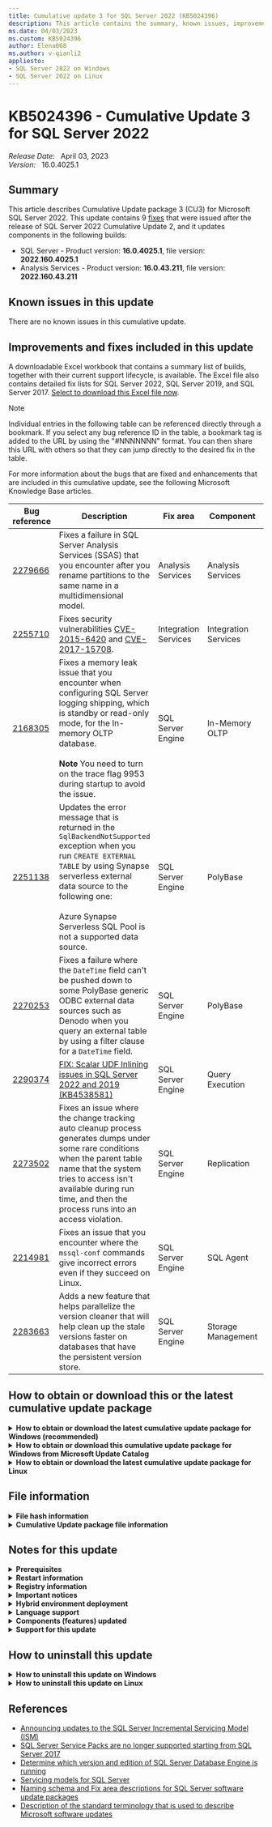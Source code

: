 ```yaml
---
title: Cumulative update 3 for SQL Server 2022 (KB5024396)
description: This article contains the summary, known issues, improvements, fixes and other information for SQL Server 2022 cumulative update 3 (KB5024396).
ms.date: 04/03/2023
ms.custom: KB5024396
author: Elena068
ms.author: v-qianli2
appliesto:
- SQL Server 2022 on Windows
- SQL Server 2022 on Linux
---
```


# KB5024396 - Cumulative Update 3 for SQL Server 2022

_Release Date:_ &nbsp; April 03, 2023  
_Version:_ &nbsp; 16.0.4025.1

## Summary

This article describes Cumulative Update package 3 (CU3) for Microsoft SQL Server 2022. This update contains 9 [fixes](#improvements-and-fixes-included-in-this-update) that were issued after the release of SQL Server 2022 Cumulative Update 2, and it updates components in the following builds:

- SQL Server - Product version: **16.0.4025.1**, file version: **2022.160.4025.1**
- Analysis Services - Product version: **16.0.43.211**, file version: **2022.160.43.211**

## Known issues in this update

There are no known issues in this cumulative update.

## Improvements and fixes included in this update

A downloadable Excel workbook that contains a summary list of builds, together with their current support lifecycle, is available. The Excel file also contains detailed fix lists for SQL Server 2022, SQL Server 2019, and SQL Server 2017. [Select to download this Excel file now](https://aka.ms/sqlserverbuilds).

> [!NOTE]
> Individual entries in the following table can be referenced directly through a bookmark. If you select any bug reference ID in the table, a bookmark tag is added to the URL by using the "#NNNNNNN" format. You can then share this URL with others so that they can jump directly to the desired fix in the table.

For more information about the bugs that are fixed and enhancements that are included in this cumulative update, see the following Microsoft Knowledge Base articles.

| Bug reference | Description | Fix area | Component| Platform |
|-------------------------------------------|-----------------------------------------------------------------------------------------------------------------------------------------------------------------------------------------------------------------------------------------------------------------------------------|----------------------|----------------------|----------|
| <a id="2279666">[2279666](#2279666)</a> | Fixes a failure in SQL Server Analysis Services (SSAS) that you encounter after you rename partitions to the same name in a multidimensional model. | Analysis Services | Analysis Services | Windows |
| <a id="2255710">[2255710](#2255710)</a> | Fixes security vulnerabilities [CVE-2015-6420](https://nvd.nist.gov/vuln/detail/CVE-2015-6420) and [CVE-2017-15708](https://nvd.nist.gov/vuln/detail/CVE-2017-15708). | Integration Services | Integration Services | Windows |
| <a id="2168305">[2168305](#2168305)</a> | Fixes a memory leak issue that you encounter when configuring SQL Server logging shipping, which is standby or read-only mode, for the In-memory OLTP database. </br></br>**Note** You need to turn on the trace flag 9953 during startup to avoid the issue. | SQL Server Engine | In-Memory OLTP | All |
| <a id="2251138">[2251138](#2251138)</a> | Updates the error message that is returned in the `SqlBackendNotSupported` exception when you run `CREATE EXTERNAL TABLE` by using Synapse serverless external data source to the following one: </br></br>Azure Synapse Serverless SQL Pool is not a supported data source. | SQL Server Engine| PolyBase | All |
| <a id="2270253">[2270253](#2270253)</a> | Fixes a failure where the `DateTime` field can't be pushed down to some PolyBase generic ODBC external data sources such as Denodo when you query an external table by using a filter clause for a `DateTime` field. | SQL Server Engine | PolyBase | All |
| <a id="2290374">[2290374](#2290374)</a> | [FIX: Scalar UDF Inlining issues in SQL Server 2022 and 2019 (KB4538581)](https://support.microsoft.com/help/4538581) | SQL Server Engine | Query Execution | All |
| <a id="2273502">[2273502](#2273502)</a> | Fixes an issue where the change tracking auto cleanup process generates dumps under some rare conditions when the parent table name that the system tries to access isn't available during run time, and then the process runs into an access violation. | SQL Server Engine | Replication | All |
| <a id="2214981">[2214981](#2214981)</a> | Fixes an issue that you encounter where the `mssql-conf` commands give incorrect errors even if they succeed on Linux. | SQL Server Engine | SQL Agent | Linux |
| <a id="2283663">[2283663](#2283663)</a> | Adds a new feature that helps parallelize the version cleaner that will help clean up the stale versions faster on databases that have the persistent version store. | SQL Server Engine | Storage Management | All |

## How to obtain or download this or the latest cumulative update package

<details>
<summary><b>How to obtain or download the latest cumulative update package for Windows (recommended)</b></summary>

The following update is available from the Microsoft Download Center:

:::image type="icon" source="../media/download-icon.png" border="false"::: [Download the latest cumulative update package for SQL Server 2022 now](https://www.microsoft.com/download/details.aspx?familyid=4fa9aa71-05f4-40ef-bc55-606ac00479b1)

> [!NOTE]
>
> - Microsoft Download Center will always present the latest SQL Server 2022 CU release.
> - If the download page does not appear, contact [Microsoft Customer Service and Support](https://support.microsoft.com/contactus/?ws=support) to obtain the cumulative update package.

</details>

<details>
<summary><b>How to obtain or download this cumulative update package for Windows from Microsoft Update Catalog</b></summary>

This cumulative update package is not yet available on [Microsoft Update Catalog](https://www.catalog.update.microsoft.com/Search.aspx?q=sql%20server%202022). This article will be updated after the package is made available on this channel.

</details>

<details>
<summary><b>How to obtain or download the latest cumulative update package for Linux</b></summary>

To update SQL Server 2022 on Linux to the latest CU, you must first have the [Cumulative Update repository configured](/sql/linux/sql-server-linux-setup#repositories). Then, update your SQL Server packages by using the appropriate platform-specific update command.

For installation instructions and direct links to the CU package downloads, see the [SQL Server 2022 Release Notes](/sql/linux/sql-server-linux-release-notes-2022).

</details>

## File information

<details>
<summary><b>File hash information</b></summary>

You can verify the download by computing the hash of the *SQLServer2022-KB5024396-x64.exe* file through the following command:

`certutil -hashfile SQLServer2022-KB5024396-x64.exe SHA256`

|File name|SHA256 hash|
|---------|---------|
|SQLServer2022-KB5024396-x64.exe|FD9412F77876358473E08C9866F1678DDDC66739A2A9E81C8EC6514D61577405|

</details>

<details>
<summary><b>Cumulative Update package file information</b></summary>

The English version of this package has the file attributes (or later file attributes) that are listed in the following table. The dates and times for these files are listed in Coordinated Universal Time (UTC). When you view the file information, it's converted to local time. To find the difference between UTC and local time, use the **Time Zone** tab in the **Date and Time** item in Control Panel.

SQL Server 2022 Analysis Services

|                      File name                      |   File version  | File size |    Date   |  Time | Platform |
|:---------------------------------------------------:|:---------------:|:---------:|:---------:|:-----:|:--------:|
| Asplatformhost.dll                                  | 2022.160.43.211 | 336848    | 13-Mar-23 | 19:40 | x64      |
| Microsoft.analysisservices.server.core.dll          | 16.0.43.211     | 2903504   | 13-Mar-23 | 19:40 | x86      |
| Microsoft.data.mashup.sqlclient.dll                 | 2.108.3243.0    | 24480     | 13-Mar-23 | 19:44 | x86      |
| Microsoft.data.sqlclient.dll                        | 1.14.21068.1    | 1920960   | 13-Mar-23 | 19:44 | x86      |
| Microsoft.identity.client.dll                       | 4.14.0.0        | 1350048   | 13-Mar-23 | 19:44 | x86      |
| Microsoft.identitymodel.jsonwebtokens.dll           | 5.6.0.61018     | 65952     | 13-Mar-23 | 19:44 | x86      |
| Microsoft.identitymodel.logging.dll                 | 5.6.0.61018     | 26528     | 13-Mar-23 | 19:44 | x86      |
| Microsoft.identitymodel.protocols.dll               | 5.6.0.61018     | 32192     | 13-Mar-23 | 19:44 | x86      |
| Microsoft.identitymodel.protocols.openidconnect.dll | 5.6.0.61018     | 103328    | 13-Mar-23 | 19:44 | x86      |
| Microsoft.identitymodel.tokens.dll                  | 5.6.0.61018     | 162720    | 13-Mar-23 | 19:44 | x86      |
| Msmdctr.dll                                         | 2022.160.43.211 | 38864     | 13-Mar-23 | 19:40 | x64      |
| Msmdlocal.dll                                       | 2022.160.43.211 | 71759272  | 13-Mar-23 | 19:40 | x64      |
| Msmdlocal.dll                                       | 2022.160.43.211 | 53921192  | 13-Mar-23 | 19:40 | x86      |
| Msmdpump.dll                                        | 2022.160.43.211 | 10335184  | 13-Mar-23 | 19:40 | x64      |
| Msmdredir.dll                                       | 2022.160.43.211 | 8132048   | 13-Mar-23 | 19:40 | x86      |
| Msmdsrv.exe                                         | 2022.160.43.211 | 71316392  | 13-Mar-23 | 19:40 | x64      |
| Msmdsrv.rll                                         | 2022.160.43.211 | 954792    | 13-Mar-23 | 19:40 | x64      |
| Msmdsrv.rll                                         | 2022.160.43.211 | 1882576   | 13-Mar-23 | 19:40 | x64      |
| Msmdsrv.rll                                         | 2022.160.43.211 | 1669536   | 13-Mar-23 | 19:40 | x64      |
| Msmdsrv.rll                                         | 2022.160.43.211 | 1878952   | 13-Mar-23 | 19:40 | x64      |
| Msmdsrv.rll                                         | 2022.160.43.211 | 1846176   | 13-Mar-23 | 19:40 | x64      |
| Msmdsrv.rll                                         | 2022.160.43.211 | 1145256   | 13-Mar-23 | 19:40 | x64      |
| Msmdsrv.rll                                         | 2022.160.43.211 | 1138088   | 13-Mar-23 | 19:40 | x64      |
| Msmdsrv.rll                                         | 2022.160.43.211 | 1767336   | 13-Mar-23 | 19:40 | x64      |
| Msmdsrv.rll                                         | 2022.160.43.211 | 1746856   | 13-Mar-23 | 19:40 | x64      |
| Msmdsrv.rll                                         | 2022.160.43.211 | 930728    | 13-Mar-23 | 19:40 | x64      |
| Msmdsrv.rll                                         | 2022.160.43.211 | 1835432   | 13-Mar-23 | 19:40 | x64      |
| Msmdsrvi.rll                                        | 2022.160.43.211 | 953256    | 13-Mar-23 | 19:40 | x64      |
| Msmdsrvi.rll                                        | 2022.160.43.211 | 1880488   | 13-Mar-23 | 19:40 | x64      |
| Msmdsrvi.rll                                        | 2022.160.43.211 | 1666472   | 13-Mar-23 | 19:40 | x64      |
| Msmdsrvi.rll                                        | 2022.160.43.211 | 1874344   | 13-Mar-23 | 19:40 | x64      |
| Msmdsrvi.rll                                        | 2022.160.43.211 | 1842600   | 13-Mar-23 | 19:40 | x64      |
| Msmdsrvi.rll                                        | 2022.160.43.211 | 1143208   | 13-Mar-23 | 19:40 | x64      |
| Msmdsrvi.rll                                        | 2022.160.43.211 | 1136552   | 13-Mar-23 | 19:40 | x64      |
| Msmdsrvi.rll                                        | 2022.160.43.211 | 1763752   | 13-Mar-23 | 19:40 | x64      |
| Msmdsrvi.rll                                        | 2022.160.43.211 | 1743272   | 13-Mar-23 | 19:40 | x64      |
| Msmdsrvi.rll                                        | 2022.160.43.211 | 931240    | 13-Mar-23 | 19:40 | x64      |
| Msmdsrvi.rll                                        | 2022.160.43.211 | 1830824   | 13-Mar-23 | 19:40 | x64      |
| Msmgdsrv.dll                                        | 2022.160.43.211 | 10083792  | 13-Mar-23 | 19:40 | x64      |
| Msmgdsrv.dll                                        | 2022.160.43.211 | 8265640   | 13-Mar-23 | 19:40 | x86      |
| Msolap.dll                                          | 2022.160.43.211 | 10970064  | 13-Mar-23 | 19:40 | x64      |
| Msolap.dll                                          | 2022.160.43.211 | 8744912   | 13-Mar-23 | 19:40 | x86      |
| Msolui.dll                                          | 2022.160.43.211 | 308136    | 13-Mar-23 | 19:40 | x64      |
| Msolui.dll                                          | 2022.160.43.211 | 289744    | 13-Mar-23 | 19:40 | x86      |
| Newtonsoft.json.dll                                 | 13.0.1.25517    | 704448    | 13-Mar-23 | 19:44 | x86      |
| Sni.dll                                             | 1.1.1.0         | 555424    | 13-Mar-23 | 19:44 | x64      |
| Sql_as_keyfile.dll                                  | 2022.160.4025.1 | 137104    | 13-Mar-23 | 19:40 | x64      |
| Sqlceip.exe                                         | 16.0.4025.1     | 301008    | 13-Mar-23 | 19:44 | x86      |
| Sqldumper.exe                                       | 2022.160.4025.1 | 227272    | 13-Mar-23 | 19:44 | x86      |
| Sqldumper.exe                                       | 2022.160.4025.1 | 260048    | 13-Mar-23 | 19:44 | x64      |
| System.identitymodel.tokens.jwt.dll                 | 5.6.0.61018     | 83872     | 13-Mar-23 | 19:44 | x86      |
| Tmapi.dll                                           | 2022.160.43.211 | 5884368   | 13-Mar-23 | 19:40 | x64      |
| Tmcachemgr.dll                                      | 2022.160.43.211 | 5575120   | 13-Mar-23 | 19:40 | x64      |
| Tmpersistence.dll                                   | 2022.160.43.211 | 1481168   | 13-Mar-23 | 19:40 | x64      |
| Tmtransactions.dll                                  | 2022.160.43.211 | 7197648   | 13-Mar-23 | 19:40 | x64      |
| Xmsrv.dll                                           | 2022.160.43.211 | 26594256  | 13-Mar-23 | 19:40 | x64      |
| Xmsrv.dll                                           | 2022.160.43.211 | 35895720  | 13-Mar-23 | 19:40 | x86      |

SQL Server 2022 Database Services Common Core

|                  File name                 |   File version  | File size |    Date   |  Time | Platform |
|:------------------------------------------:|:---------------:|:---------:|:---------:|:-----:|:--------:|
| Instapi150.dll                             | 2022.160.4025.1 | 104400    | 13-Mar-23 | 19:44 | x64      |
| Instapi150.dll                             | 2022.160.4025.1 | 79808     | 13-Mar-23 | 19:44 | x86      |
| Microsoft.analysisservices.adomdclient.dll | 16.0.43.211     | 2633640   | 13-Mar-23 | 19:40 | x86      |
| Microsoft.analysisservices.adomdclient.dll | 16.0.43.211     | 2633680   | 13-Mar-23 | 19:40 | x86      |
| Microsoft.analysisservices.core.dll        | 16.0.43.211     | 2933152   | 13-Mar-23 | 19:40 | x86      |
| Microsoft.analysisservices.xmla.dll        | 16.0.43.211     | 2323368   | 13-Mar-23 | 19:40 | x86      |
| Microsoft.analysisservices.xmla.dll        | 16.0.43.211     | 2323408   | 13-Mar-23 | 19:40 | x86      |
| Microsoft.sqlserver.rmo.dll                | 16.0.4025.1     | 554912    | 13-Mar-23 | 19:44 | x86      |
| Microsoft.sqlserver.rmo.dll                | 16.0.4025.1     | 554904    | 13-Mar-23 | 19:44 | x86      |
| Msasxpress.dll                             | 2022.160.43.211 | 27600     | 13-Mar-23 | 19:40 | x86      |
| Msasxpress.dll                             | 2022.160.43.211 | 32720     | 13-Mar-23 | 19:40 | x64      |
| Sql_common_core_keyfile.dll                | 2022.160.4025.1 | 137104    | 13-Mar-23 | 19:40 | x64      |
| Sqldumper.exe                              | 2022.160.4025.1 | 227272    | 13-Mar-23 | 19:44 | x86      |
| Sqldumper.exe                              | 2022.160.4025.1 | 260048    | 13-Mar-23 | 19:44 | x64      |

SQL Server 2022 Data Quality Client

|             File name            |   File version  | File size |    Date   |  Time | Platform |
|:--------------------------------:|:---------------:|:---------:|:---------:|:-----:|:--------:|
| Microsoft.ssdqs.studio.views.dll | 16.0.4025.1     | 2066384   | 13-Mar-23 | 19:44 | x86      |
| Sql_dqc_keyfile.dll              | 2022.160.4025.1 | 137104    | 13-Mar-23 | 19:40 | x64      |

SQL Server 2022 Data Quality

|         File name         | File version | File size |    Date   |  Time | Platform |
|:-------------------------:|:------------:|:---------:|:---------:|:-----:|:--------:|
| Microsoft.ssdqs.core.dll  | 16.0.4025.1  | 600016    | 13-Mar-23 | 19:44 | x86      |
| Microsoft.ssdqs.dll       | 16.0.4025.1  | 173984    | 13-Mar-23 | 19:44 | x86      |
| Microsoft.ssdqs.infra.dll | 16.0.4025.1  | 1857472   | 13-Mar-23 | 19:44 | x86      |
| Microsoft.ssdqs.infra.dll | 16.0.4025.1  | 1857480   | 13-Mar-23 | 19:44 | x86      |
| Microsoft.ssdqs.proxy.dll | 16.0.4025.1  | 370640    | 13-Mar-23 | 19:44 | x86      |

SQL Server 2022 Database Services Core Instance

|                   File name                  |   File version  | File size |    Date   |  Time | Platform |
|:--------------------------------------------:|:---------------:|:---------:|:---------:|:-----:|:--------:|
| Aetm-enclave-simulator.dll                   | 2022.160.4025.1 | 4719040   | 13-Mar-23 | 20:57 | x64      |
| Aetm-enclave.dll                             | 2022.160.4025.1 | 4673504   | 13-Mar-23 | 20:57 | x64      |
| Aetm-sgx-enclave-simulator.dll               | 2022.160.4025.1 | 4909096   | 13-Mar-23 | 20:57 | x64      |
| Aetm-sgx-enclave.dll                         | 2022.160.4025.1 | 4874512   | 13-Mar-23 | 20:57 | x64      |
| Hadrres.dll                                  | 2022.160.4025.1 | 227224    | 13-Mar-23 | 20:57 | x64      |
| Hkcompile.dll                                | 2022.160.4025.1 | 1410976   | 13-Mar-23 | 20:57 | x64      |
| Hkengine.dll                                 | 2022.160.4025.1 | 5760960   | 13-Mar-23 | 20:57 | x64      |
| Hkruntime.dll                                | 2022.160.4025.1 | 190400    | 13-Mar-23 | 20:57 | x64      |
| Hktempdb.dll                                 | 2022.160.4025.1 | 71632     | 13-Mar-23 | 20:57 | x64      |
| Microsoft.analysisservices.applocal.xmla.dll | 16.0.43.211     | 2322384   | 13-Mar-23 | 19:56 | x86      |
| Microsoft.sqlserver.xevent.linq.dll          | 2022.160.4025.1 | 333728    | 13-Mar-23 | 20:57 | x64      |
| Microsoft.sqlserver.xevent.targets.dll       | 2022.160.4025.1 | 96192     | 13-Mar-23 | 20:57 | x64      |
| `Odsole70.rll`                                | 16.0.4025.1     | 30608     | 13-Mar-23 | 20:57 | x64      |
| `Odsole70.rll`                                 | 16.0.4025.1     | 38816     | 13-Mar-23 | 20:57 | x64      |
| `Odsole70.rll`                                 | 16.0.4025.1     | 34720     | 13-Mar-23 | 20:57 | x64      |
| `Odsole70.rll`                                 | 16.0.4025.1     | 38816     | 13-Mar-23 | 20:57 | x64      |
| `Odsole70.rll`                                 | 16.0.4025.1     | 38816     | 13-Mar-23 | 20:57 | x64      |
| `Odsole70.rll`                                 | 16.0.4025.1     | 30608     | 13-Mar-23 | 20:57 | x64      |
| `Odsole70.rll`                                 | 16.0.4025.1     | 30656     | 13-Mar-23 | 20:57 | x64      |
| `Odsole70.rll`                                 | 16.0.4025.1     | 34712     | 13-Mar-23 | 20:57 | x64      |
| `Odsole70.rll`                                 | 16.0.4025.1     | 38816     | 13-Mar-23 | 20:57 | x64      |
| `Odsole70.rll`                                 | 16.0.4025.1     | 30624     | 13-Mar-23 | 20:57 | x64      |
| `Odsole70.rll`                                 | 16.0.4025.1     | 38800     | 13-Mar-23 | 20:57 | x64      |
| Qds.dll                                      | 2022.160.4025.1 | 1779664   | 13-Mar-23 | 20:57 | x64      |
| Rsfxft.dll                                   | 2022.160.4025.1 | 55248     | 13-Mar-23 | 20:57 | x64      |
| Secforwarder.dll                             | 2022.160.4025.1 | 83920     | 13-Mar-23 | 20:57 | x64      |
| Sql_engine_core_inst_keyfile.dll             | 2022.160.4025.1 | 137104    | 13-Mar-23 | 20:57 | x64      |
| Sqlaccess.dll                                | 2022.160.4025.1 | 444368    | 13-Mar-23 | 20:57 | x64      |
| Sqlagent.exe                                 | 2022.160.4025.1 | 726928    | 13-Mar-23 | 20:57 | x64      |
| Sqlceip.exe                                  | 16.0.4025.1     | 301008    | 13-Mar-23 | 20:57 | x86      |
| Sqlctr160.dll                                | 2022.160.4025.1 | 157600    | 13-Mar-23 | 20:57 | x64      |
| Sqlctr160.dll                                | 2022.160.4025.1 | 128928    | 13-Mar-23 | 20:57 | x86      |
| Sqldk.dll                                    | 2022.160.4025.1 | 4028304   | 13-Mar-23 | 20:57 | x64      |
| `Sqlevn70.rll`                                 | 2022.160.4025.1 | 1746896   | 13-Mar-23 | 20:57 | x64      |
| `Sqlevn70.rll`                                 | 2022.160.4025.1 | 3839952   | 13-Mar-23 | 20:57 | x64      |
| `Sqlevn70.rll`                                 | 2022.160.4025.1 | 4057040   | 13-Mar-23 | 20:57 | x64      |
| `Sqlevn70.rll`                                 | 2022.160.4025.1 | 4564944   | 13-Mar-23 | 20:57 | x64      |
| `Sqlevn70.rll`                                 | 2022.160.4025.1 | 4695968   | 13-Mar-23 | 20:57 | x64      |
| `Sqlevn70.rll`                                 | 2022.160.4025.1 | 3741632   | 13-Mar-23 | 20:57 | x64      |
| `Sqlevn70.rll`                                 | 2022.160.4025.1 | 3930048   | 13-Mar-23 | 20:57 | x64      |
| `Sqlevn70.rll`                                 | 2022.160.4025.1 | 4564944   | 13-Mar-23 | 20:57 | x64      |
| `Sqlevn70.rll`                                 | 2022.160.4025.1 | 4396992   | 13-Mar-23 | 20:57 | x64      |
| `Sqlevn70.rll`                                 | 2022.160.4025.1 | 4466640   | 13-Mar-23 | 20:57 | x64      |
| `Sqlevn70.rll`                                 | 2022.160.4025.1 | 2439120   | 13-Mar-23 | 20:57 | x64      |
| `Sqlevn70.rll`                                 | 2022.160.4025.1 | 2381776   | 13-Mar-23 | 20:57 | x64      |
| `Sqlevn70.rll`                                 | 2022.160.4025.1 | 4253632   | 13-Mar-23 | 20:57 | x64      |
| `Sqlevn70.rll`                                 | 2022.160.4025.1 | 3889104   | 13-Mar-23 | 20:57 | x64      |
| `Sqlevn70.rll`                                 | 2022.160.4025.1 | 4405200   | 13-Mar-23 | 20:57 | x64      |
| `Sqlevn70.rll`                                 | 2022.160.4025.1 | 4200400   | 13-Mar-23 | 20:57 | x64      |
| `Sqlevn70.rll`                                 | 2022.160.4025.1 | 4184016   | 13-Mar-23 | 20:57 | x64      |
| `Sqlevn70.rll`                                 | 2022.160.4025.1 | 3966928   | 13-Mar-23 | 20:57 | x64      |
| `Sqlevn70.rll`                                 | 2022.160.4025.1 | 3844040   | 13-Mar-23 | 20:57 | x64      |
| `Sqlevn70.rll`                                 | 2022.160.4025.1 | 1685440   | 13-Mar-23 | 20:57 | x64      |
| `Sqlevn70.rll`                                 | 2022.160.4025.1 | 4290512   | 13-Mar-23 | 20:57 | x64      |
| `Sqlevn70.rll`                                 | 2022.160.4025.1 | 4429776   | 13-Mar-23 | 20:57 | x64      |
| `Sqllang.dll`                                  | 2022.160.4025.1 | 48572320  | 13-Mar-23 | 20:57 | x64      |
| `Sqlmin.dll`                                   | 2022.160.4025.1 | 51320784  | 13-Mar-23 | 20:57 | x64      |
| Sqlos.dll                                    | 2022.160.4025.1 | 51136     | 13-Mar-23 | 20:57 | x64      |
| Sqlrepss.dll                                 | 2022.160.4025.1 | 137168    | 13-Mar-23 | 20:57 | x64      |
| Sqlscriptdowngrade.dll                       | 2022.160.4025.1 | 51136     | 13-Mar-23 | 20:57 | x64      |
| Sqlscriptupgrade.dll                         | 2022.160.4025.1 | 5830608   | 13-Mar-23 | 20:57 | x64      |
| Sqlservr.exe                                 | 2022.160.4025.1 | 722880    | 13-Mar-23 | 20:57 | x64      |
| Sqltses.dll                                  | 2022.160.4025.1 | 9390032   | 13-Mar-23 | 20:57 | x64      |
| Sqsrvres.dll                                 | 2022.160.4025.1 | 305040    | 13-Mar-23 | 20:57 | x64      |
| Svl.dll                                      | 2022.160.4025.1 | 247744    | 13-Mar-23 | 20:57 | x64      |
| Xe.dll                                       | 2022.160.4025.1 | 718752    | 13-Mar-23 | 20:57 | x64      |
| Xpstar.dll                                   | 2022.160.4025.1 | 534416    | 13-Mar-23 | 20:57 | x64      |

SQL Server 2022 Database Services Core Shared

|                       File name                      |   File version  | File size |    Date   |  Time | Platform |
|:----------------------------------------------------:|:---------------:|:---------:|:---------:|:-----:|:--------:|
| Distrib.exe                                          | 2022.160.4025.1 | 268192    | 13-Mar-23 | 19:44 | x64      |
| Logread.exe                                          | 2022.160.4025.1 | 788368    | 13-Mar-23 | 19:44 | x64      |
| Microsoft.analysisservices.applocal.core.dll         | 16.0.43.211     | 2933672   | 13-Mar-23 | 19:45 | x86      |
| Microsoft.data.sqlclient.dll                         | 3.10.22089.1    | 2032120   | 13-Mar-23 | 19:44 | x86      |
| Microsoft.datatransformationservices.scalehelper.dll | 16.0.4025.1     | 30616     | 13-Mar-23 | 19:44 | x86      |
| Microsoft.identity.client.dll                        | 4.36.1.0        | 1503672   | 13-Mar-23 | 19:44 | x86      |
| Microsoft.identitymodel.jsonwebtokens.dll            | 5.5.0.60624     | 66096     | 13-Mar-23 | 19:44 | x86      |
| Microsoft.identitymodel.logging.dll                  | 5.5.0.60624     | 32296     | 13-Mar-23 | 19:44 | x86      |
| Microsoft.identitymodel.protocols.dll                | 5.5.0.60624     | 37416     | 13-Mar-23 | 19:44 | x86      |
| Microsoft.identitymodel.protocols.openidconnect.dll  | 5.5.0.60624     | 109096    | 13-Mar-23 | 19:44 | x86      |
| Microsoft.identitymodel.tokens.dll                   | 5.5.0.60624     | 167672    | 13-Mar-23 | 19:44 | x86      |
| Microsoft.sqlserver.replication.dll                  | 2022.160.4025.1 | 1714128   | 13-Mar-23 | 19:44 | x64      |
| Microsoft.sqlserver.rmo.dll                          | 16.0.4025.1     | 554912    | 13-Mar-23 | 19:44 | x86      |
| Msgprox.dll                                          | 2022.160.4025.1 | 313248    | 13-Mar-23 | 19:44 | x64      |
| Msoledbsql.dll                                       | 2018.186.4.0    | 2734072   | 13-Mar-23 | 19:44 | x64      |
| Msoledbsql.dll                                       | 2018.186.4.0    | 153584    | 13-Mar-23 | 19:44 | x64      |
| Newtonsoft.json.dll                                  | 13.0.1.25517    | 704408    | 13-Mar-23 | 19:45 | x86      |
| Qrdrsvc.exe                                          | 2022.160.4025.1 | 530336    | 13-Mar-23 | 19:44 | x64      |
| Rdistcom.dll                                         | 2022.160.4025.1 | 939984    | 13-Mar-23 | 19:44 | x64      |
| Repldp.dll                                           | 2022.160.4025.1 | 337872    | 13-Mar-23 | 19:44 | x64      |
| Replisapi.dll                                        | 2022.160.4025.1 | 419744    | 13-Mar-23 | 19:44 | x64      |
| Replmerg.exe                                         | 2022.160.4025.1 | 604064    | 13-Mar-23 | 19:44 | x64      |
| Replprov.dll                                         | 2022.160.4025.1 | 890784    | 13-Mar-23 | 19:44 | x64      |
| Replrec.dll                                          | 2022.160.4025.1 | 1058712   | 13-Mar-23 | 19:44 | x64      |
| Replsub.dll                                          | 2022.160.4025.1 | 501648    | 13-Mar-23 | 19:44 | x64      |
| Spresolv.dll                                         | 2022.160.4025.1 | 300944    | 13-Mar-23 | 19:44 | x64      |
| Sql_engine_core_shared_keyfile.dll                   | 2022.160.4025.1 | 137104    | 13-Mar-23 | 19:44 | x64      |
| Sqlcmd.exe                                           | 2022.160.4025.1 | 276416    | 13-Mar-23 | 19:44 | x64      |
| Sqldistx.dll                                         | 2022.160.4025.1 | 268224    | 13-Mar-23 | 19:44 | x64      |
| Sqlmergx.dll                                         | 2022.160.4025.1 | 423840    | 13-Mar-23 | 19:44 | x64      |
| Xe.dll                                               | 2022.160.4025.1 | 718752    | 13-Mar-23 | 19:45 | x64      |

SQL Server 2022 sql_extensibility

|           File name           |   File version  | File size |    Date   |  Time | Platform |
|:-----------------------------:|:---------------:|:---------:|:---------:|:-----:|:--------:|
| Commonlauncher.dll            | 2022.160.4025.1 | 100304    | 13-Mar-23 | 19:44 | x64      |
| Exthost.exe                   | 2022.160.4025.1 | 247712    | 13-Mar-23 | 19:44 | x64      |
| Launchpad.exe                 | 2022.160.4025.1 | 1361856   | 13-Mar-23 | 19:44 | x64      |
| Sql_extensibility_keyfile.dll | 2022.160.4025.1 | 137104    | 13-Mar-23 | 19:44 | x64      |
| Sqlsatellite.dll              | 2022.160.4025.1 | 1165264   | 13-Mar-23 | 19:44 | x64      |

SQL Server 2022 Full-Text Engine

|         File name        |   File version  | File size |    Date   |  Time | Platform |
|:------------------------:|:---------------:|:---------:|:---------:|:-----:|:--------:|
| Fd.dll                   | 2022.160.4025.1 | 710608    | 13-Mar-23 | 19:44 | x64      |
| Fdhost.exe               | 2022.160.4025.1 | 153504    | 13-Mar-23 | 19:44 | x64      |
| Fdlauncher.exe           | 2022.160.4025.1 | 100304    | 13-Mar-23 | 19:44 | x64      |
| Sql_fulltext_keyfile.dll | 2022.160.4025.1 | 137104    | 13-Mar-23 | 19:44 | x64      |

SQL Server 2022 Integration Services

|                           File name                           |   File version  | File size |    Date   |  Time | Platform |
|:-------------------------------------------------------------:|:---------------:|:---------:|:---------:|:-----:|:--------:|
| Attunity.sqlserver.cdccontroltask.dll                         | 7.0.0.133       | 78272     | 13-Mar-23 | 19:57 | x86      |
| Attunity.sqlserver.cdccontroltask.dll                         | 7.0.0.133       | 78272     | 13-Mar-23 | 19:57 | x86      |
| Attunity.sqlserver.cdcsplit.dll                               | 7.0.0.133       | 39320     | 13-Mar-23 | 19:57 | x86      |
| Attunity.sqlserver.cdcsplit.dll                               | 7.0.0.133       | 39320     | 13-Mar-23 | 19:57 | x86      |
| Attunity.sqlserver.cdcsrc.dll                                 | 7.0.0.133       | 79808     | 13-Mar-23 | 19:57 | x86      |
| Attunity.sqlserver.cdcsrc.dll                                 | 7.0.0.133       | 79808     | 13-Mar-23 | 19:57 | x86      |
| Isdbupgradewizard.exe                                         | 16.0.4025.1     | 120784    | 13-Mar-23 | 19:57 | x86      |
| Isdbupgradewizard.exe                                         | 16.0.4025.1     | 120784    | 13-Mar-23 | 19:57 | x86      |
| Microsoft.analysisservices.applocal.core.dll                  | 16.0.43.211     | 2933672   | 13-Mar-23 | 19:57 | x86      |
| Microsoft.analysisservices.applocal.core.dll                  | 16.0.43.211     | 2933672   | 13-Mar-23 | 19:57 | x86      |
| Microsoft.sqlserver.integrationservices.isserverdbupgrade.dll | 16.0.4025.1     | 509904    | 13-Mar-23 | 19:57 | x86      |
| Microsoft.sqlserver.integrationservices.isserverdbupgrade.dll | 16.0.4025.1     | 509904    | 13-Mar-23 | 19:57 | x86      |
| Msdtssrvr.exe                                                 | 16.0.4025.1     | 219040    | 13-Mar-23 | 19:57 | x64      |
| Msmdpp.dll                                                    | 2022.160.43.211 | 10165712  | 13-Mar-23 | 19:57 | x64      |
| Newtonsoft.json.dll                                           | 13.0.1.25517    | 704408    | 13-Mar-23 | 19:57 | x86      |
| Newtonsoft.json.dll                                           | 13.0.1.25517    | 704408    | 13-Mar-23 | 19:57 | x86      |
| Newtonsoft.json.dll                                           | 13.0.1.25517    | 704408    | 13-Mar-23 | 19:57 | x86      |
| Sql_is_keyfile.dll                                            | 2022.160.4025.1 | 137104    | 13-Mar-23 | 19:57 | x64      |
| Sqlceip.exe                                                   | 16.0.4025.1     | 301008    | 13-Mar-23 | 19:57 | x86      |
| Xe.dll                                                        | 2022.160.4025.1 | 640912    | 13-Mar-23 | 19:57 | x86      |
| Xe.dll                                                        | 2022.160.4025.1 | 718752    | 13-Mar-23 | 19:57 | x64      |

SQL Server 2022 sql_polybase_core_inst

|                               File name                              |   File version  | File size |    Date   |  Time | Platform |
|:--------------------------------------------------------------------:|:---------------:|:---------:|:---------:|:-----:|:--------:|
| Dms.dll                                                              | 16.0.1024.0     | 559064    | 13-Mar-23 | 20:40 | x86      |
| Dmsnative.dll                                                        | 2022.160.1024.0 | 152496    | 13-Mar-23 | 20:40 | x64      |
| Dwengineservice.dll                                                  | 16.0.1024.0     | 44976     | 13-Mar-23 | 20:40 | x86      |
| Instapi150.dll                                                       | 2022.160.4025.1 | 104400    | 13-Mar-23 | 20:40 | x64      |
| Microsoft.sqlserver.datawarehouse.backup.backupmetadata.dll          | 16.0.1024.0     | 67488     | 13-Mar-23 | 20:40 | x86      |
| Microsoft.sqlserver.datawarehouse.catalog.dll                        | 16.0.1024.0     | 293336    | 13-Mar-23 | 20:40 | x86      |
| Microsoft.sqlserver.datawarehouse.common.dll                         | 16.0.1024.0     | 1957848   | 13-Mar-23 | 20:40 | x86      |
| Microsoft.sqlserver.datawarehouse.configuration.dll                  | 16.0.1024.0     | 169392    | 13-Mar-23 | 20:40 | x86      |
| Microsoft.sqlserver.datawarehouse.datamovement.common.dll            | 16.0.1024.0     | 647080    | 13-Mar-23 | 20:40 | x86      |
| Microsoft.sqlserver.datawarehouse.datamovement.manager.dll           | 16.0.1024.0     | 246232    | 13-Mar-23 | 20:40 | x86      |
| Microsoft.sqlserver.datawarehouse.datamovement.messagetypes.dll      | 16.0.1024.0     | 139216    | 13-Mar-23 | 20:40 | x86      |
| Microsoft.sqlserver.datawarehouse.datamovement.messagingprotocol.dll | 16.0.1024.0     | 79832     | 13-Mar-23 | 20:40 | x86      |
| Microsoft.sqlserver.datawarehouse.diagnostics.dll                    | 16.0.1024.0     | 51152     | 13-Mar-23 | 20:40 | x86      |
| Microsoft.sqlserver.datawarehouse.distributor.dll                    | 16.0.1024.0     | 88528     | 13-Mar-23 | 20:40 | x86      |
| Microsoft.sqlserver.datawarehouse.engine.dll                         | 16.0.1024.0     | 1129432   | 13-Mar-23 | 20:40 | x86      |
| Microsoft.sqlserver.datawarehouse.engine.statsstream.dll             | 16.0.1024.0     | 80856     | 13-Mar-23 | 20:40 | x86      |
| Microsoft.sqlserver.datawarehouse.eventing.dll                       | 16.0.1024.0     | 70560     | 13-Mar-23 | 20:40 | x86      |
| Microsoft.sqlserver.datawarehouse.fabric.appliance.dll               | 16.0.1024.0     | 35232     | 13-Mar-23 | 20:40 | x86      |
| Microsoft.sqlserver.datawarehouse.fabric.interface.dll               | 16.0.1024.0     | 30640     | 13-Mar-23 | 20:40 | x86      |
| Microsoft.sqlserver.datawarehouse.fabric.polybase.dll                | 16.0.1024.0     | 46544     | 13-Mar-23 | 20:40 | x86      |
| Microsoft.sqlserver.datawarehouse.fabric.xdbinterface.dll            | 16.0.1024.0     | 21408     | 13-Mar-23 | 20:40 | x86      |
| Microsoft.sqlserver.datawarehouse.failover.dll                       | 16.0.1024.0     | 26544     | 13-Mar-23 | 20:40 | x86      |
| Microsoft.sqlserver.datawarehouse.hadoop.hadoopbridge.dll            | 16.0.1024.0     | 131504    | 13-Mar-23 | 20:40 | x86      |
| Microsoft.sqlserver.datawarehouse.loadercommon.dll                   | 16.0.1024.0     | 86480     | 13-Mar-23 | 20:40 | x86      |
| Microsoft.sqlserver.datawarehouse.loadmanager.dll                    | 16.0.1024.0     | 100768    | 13-Mar-23 | 20:40 | x86      |
| Microsoft.sqlserver.datawarehouse.localization.dll                   | 16.0.1024.0     | 293280    | 13-Mar-23 | 20:40 | x86      |
| Microsoft.sqlserver.datawarehouse.localization.resources.dll         | 16.0.1024.0     | 120224    | 13-Mar-23 | 20:40 | x86      |
| Microsoft.sqlserver.datawarehouse.localization.resources.dll         | 16.0.1024.0     | 138144    | 13-Mar-23 | 20:40 | x86      |
| Microsoft.sqlserver.datawarehouse.localization.resources.dll         | 16.0.1024.0     | 141232    | 13-Mar-23 | 20:40 | x86      |
| Microsoft.sqlserver.datawarehouse.localization.resources.dll         | 16.0.1024.0     | 137648    | 13-Mar-23 | 20:40 | x86      |
| Microsoft.sqlserver.datawarehouse.localization.resources.dll         | 16.0.1024.0     | 150432    | 13-Mar-23 | 20:40 | x86      |
| Microsoft.sqlserver.datawarehouse.localization.resources.dll         | 16.0.1024.0     | 139696    | 13-Mar-23 | 20:40 | x86      |
| Microsoft.sqlserver.datawarehouse.localization.resources.dll         | 16.0.1024.0     | 134560    | 13-Mar-23 | 20:40 | x86      |
| Microsoft.sqlserver.datawarehouse.localization.resources.dll         | 16.0.1024.0     | 176560    | 13-Mar-23 | 20:40 | x86      |
| Microsoft.sqlserver.datawarehouse.localization.resources.dll         | 16.0.1024.0     | 117680    | 13-Mar-23 | 20:40 | x86      |
| Microsoft.sqlserver.datawarehouse.localization.resources.dll         | 16.0.1024.0     | 136624    | 13-Mar-23 | 20:40 | x86      |
| Microsoft.sqlserver.datawarehouse.nodes.dll                          | 16.0.1024.0     | 72608     | 13-Mar-23 | 20:40 | x86      |
| Microsoft.sqlserver.datawarehouse.nulltransaction.dll                | 16.0.1024.0     | 21968     | 13-Mar-23 | 20:40 | x86      |
| Microsoft.sqlserver.datawarehouse.parallelizer.dll                   | 16.0.1024.0     | 37280     | 13-Mar-23 | 20:40 | x86      |
| Microsoft.sqlserver.datawarehouse.resourcemanagement.dll             | 16.0.1024.0     | 128928    | 13-Mar-23 | 20:40 | x86      |
| Microsoft.sqlserver.datawarehouse.sql.dll                            | 16.0.1024.0     | 3064784   | 13-Mar-23 | 20:40 | x86      |
| Microsoft.sqlserver.datawarehouse.sql.parser.dll                     | 16.0.1024.0     | 3955664   | 13-Mar-23 | 20:40 | x86      |
| Microsoft.sqlserver.datawarehouse.sql.parser.resources.dll           | 16.0.1024.0     | 118232    | 13-Mar-23 | 20:40 | x86      |
| Microsoft.sqlserver.datawarehouse.sql.parser.resources.dll           | 16.0.1024.0     | 133080    | 13-Mar-23 | 20:40 | x86      |
| Microsoft.sqlserver.datawarehouse.sql.parser.resources.dll           | 16.0.1024.0     | 137688    | 13-Mar-23 | 20:40 | x86      |
| Microsoft.sqlserver.datawarehouse.sql.parser.resources.dll           | 16.0.1024.0     | 133592    | 13-Mar-23 | 20:40 | x86      |
| Microsoft.sqlserver.datawarehouse.sql.parser.resources.dll           | 16.0.1024.0     | 148440    | 13-Mar-23 | 20:40 | x86      |
| Microsoft.sqlserver.datawarehouse.sql.parser.resources.dll           | 16.0.1024.0     | 134104    | 13-Mar-23 | 20:40 | x86      |
| Microsoft.sqlserver.datawarehouse.sql.parser.resources.dll           | 16.0.1024.0     | 130520    | 13-Mar-23 | 20:40 | x86      |
| Microsoft.sqlserver.datawarehouse.sql.parser.resources.dll           | 16.0.1024.0     | 170960    | 13-Mar-23 | 20:40 | x86      |
| Microsoft.sqlserver.datawarehouse.sql.parser.resources.dll           | 16.0.1024.0     | 115160    | 13-Mar-23 | 20:40 | x86      |
| Microsoft.sqlserver.datawarehouse.sql.parser.resources.dll           | 16.0.1024.0     | 132056    | 13-Mar-23 | 20:40 | x86      |
| Microsoft.sqlserver.datawarehouse.sqldistributor.dll                 | 16.0.1024.0     | 67504     | 13-Mar-23 | 20:40 | x86      |
| Microsoft.sqlserver.datawarehouse.transactsql.scriptdom.dll          | 16.0.1024.0     | 2682832   | 13-Mar-23 | 20:40 | x86      |
| Microsoft.sqlserver.datawarehouse.utilities.dll                      | 16.0.1024.0     | 2436528   | 13-Mar-23 | 20:40 | x86      |
| Mpdwinterop.dll                                                      | 2022.160.4025.1 | 296864    | 13-Mar-23 | 20:40 | x64      |
| Mpdwsvc.exe                                                          | 2022.160.4025.1 | 7817120   | 13-Mar-23 | 20:40 | x64      |
| Secforwarder.dll                                                     | 2022.160.4025.1 | 83920     | 13-Mar-23 | 20:40 | x64      |
| Sharedmemory.dll                                                     | 2022.160.1024.0 | 61392     | 13-Mar-23 | 20:40 | x64      |
| Sqldk.dll                                                            | 2022.160.4025.1 | 4028304   | 13-Mar-23 | 20:40 | x64      |
| Sqldumper.exe                                                        | 2022.160.4025.1 | 260048    | 13-Mar-23 | 20:40 | x64      |
| `Sqlevn70.rll`                                                         | 2022.160.4025.1 | 1746896   | 13-Mar-23 | 20:40 | x64      |
| `Sqlevn70.rll`                                                         | 2022.160.4025.1 | 4564944   | 13-Mar-23 | 20:40 | x64      |
| `Sqlevn70.rll`                                                         | 2022.160.4025.1 | 3741632   | 13-Mar-23 | 20:40 | x64      |
| `Sqlevn70.rll`                                                         | 2022.160.4025.1 | 4564944   | 13-Mar-23 | 20:40 | x64      |
| `Sqlevn70.rll`                                                         | 2022.160.4025.1 | 4466640   | 13-Mar-23 | 20:40 | x64      |
| `Sqlevn70.rll`                                                         | 2022.160.4025.1 | 2439120   | 13-Mar-23 | 20:40 | x64      |
| `Sqlevn70.rll`                                                         | 2022.160.4025.1 | 2381776   | 13-Mar-23 | 20:40 | x64      |
| `Sqlevn70.rll`                                                         | 2022.160.4025.1 | 4200400   | 13-Mar-23 | 20:40 | x64      |
| `Sqlevn70.rll`                                                         | 2022.160.4025.1 | 4184016   | 13-Mar-23 | 20:40 | x64      |
| `Sqlevn70.rll`                                                         | 2022.160.4025.1 | 1685440   | 13-Mar-23 | 20:40 | x64      |
| `Sqlevn70.rll`                                                         | 2022.160.4025.1 | 4429776   | 13-Mar-23 | 20:40 | x64      |
| Sqlncli17e.dll                                                       | 2017.1710.3.1   | 1898432   | 13-Mar-23 | 20:40 | x64      |
| Sqlos.dll                                                            | 2022.160.4025.1 | 51136     | 13-Mar-23 | 20:40 | x64      |
| Sqlsortpdw.dll                                                       | 2022.160.1024.0 | 4841424   | 13-Mar-23 | 20:40 | x64      |
| Sqltses.dll                                                          | 2022.160.4025.1 | 9390032   | 13-Mar-23 | 20:40 | x64      |

</details>

## Notes for this update

<details>
<summary><b>Prerequisites</b></summary>

To apply this cumulative update package, you must be running SQL Server 2022.

</details>

<details>
<summary><b>Restart information</b></summary>

You might have to restart the computer after you apply this cumulative update package.

</details>

<details>
<summary><b>Registry information</b></summary>

To use one of the hotfixes in this package, you don't have to make any changes to the registry.

</details>

<details>
<summary><b>Important notices</b></summary>

This article also provides the following important information:

### Analysis Services CU build version

Beginning in Microsoft SQL Server 2017, the Analysis Services build version number and SQL Server Database Engine build version number don't match. For more information, see [Verify Analysis Services cumulative update build version](/sql/analysis-services/instances/analysis-services-component-version).

### Cumulative updates (CU)

- Each new CU contains all the fixes that were included with the previous CU for the installed version of SQL Server.
- SQL Server CUs are certified to the same levels as service packs, and should be installed at the same level of confidence.
- We recommend ongoing, proactive installation of CUs as they become available according to these guidelines:
  - Historical data shows that a significant number of support cases involve an issue that has already been addressed in a released CU.
  - CUs may contain added value over and above hotfixes. This includes supportability, manageability, and reliability updates.
- We recommend that you test SQL Server CUs before you deploy them to production environments.

</details>

<details>
<summary><b>Hybrid environment deployment</b></summary>

When you deploy an update to a hybrid environment (such as Always On, replication, cluster, and mirroring), we recommend that you refer to the following articles before you deploy the update:

- [Upgrade a failover cluster instance](/sql/sql-server/failover-clusters/windows/upgrade-a-sql-server-failover-cluster-instance)

    > [!NOTE]
    > If you don't want to use the rolling update process, follow these steps to apply an update:
    >
    > - Install the update on the passive node.
    > - Install the update on the active node (requires a service restart).

- [Upgrade and update of availability group servers that use minimal downtime and data loss](https://msdn.microsoft.com/library/dn178483.aspx)

    > [!NOTE]
    > If you enabled Always On together with the **SSISDB** catalog, see the [information about SSIS with Always On](https://techcommunity.microsoft.com/t5/sql-server-integration-services/ssis-with-alwayson/ba-p/388091) about how to apply an update in these environments.

- [How to apply a hotfix for SQL Server in a transactional replication and database mirroring topology](../../database-engine/replication/install-service-packs-hotfixes.md)
- [How to apply a hotfix for SQL Server in a replication topology](../../database-engine/replication/apply-hotfix-sql-replication-topology.md)
- [Upgrading Mirrored Instances](/sql/database-engine/database-mirroring/upgrading-mirrored-instances)
- [Overview of SQL Server Servicing Installation](https://technet.microsoft.com/library/dd638062.aspx)

</details>

<details>
<summary><b>Language support</b></summary>

SQL Server CUs are currently multilingual. Therefore, this CU package isn't specific to one language. It applies to all supported languages.

</details>

<details>
<summary><b>Components (features) updated</b></summary>

One CU package includes all available updates for all SQL Server 2022 components (features). However, the cumulative update package updates only those components that are currently installed on the SQL Server instance that you select to be serviced. If a SQL Server feature (for example, Analysis Services) is added to the instance after this CU is applied, you must reapply this CU to update the new feature to this CU.

</details>

<details>
<summary><b>Support for this update</b></summary>

If additional issues occur, or if any troubleshooting is required, you might have to create a service request. The usual support costs will apply to additional support questions and to issues that don't qualify for this specific cumulative update package. For a complete list of Microsoft Customer Service and Support telephone numbers, or to create a separate service request, go to the [Microsoft support website](https://support.microsoft.com/contactus/?ws=support).
</details>

## How to uninstall this update

<details>
<summary><b>How to uninstall this update on Windows</b></summary>

1. In Control Panel, open the **Programs and Features** item, and then select **View installed updates**.
1. Locate the entry that corresponds to this cumulative update package under **SQL Server 2022**.
1. Press and hold (or right-click) the entry, and then select **Uninstall**.

</details>

<details>
<summary><b>How to uninstall this update on Linux</b></summary>

To uninstall this CU on Linux, you must roll back the package to the previous version. For more information about how to roll back the installation, see [Rollback SQL Server](/sql/linux/sql-server-linux-setup#rollback).

</details>

## References

- [Announcing updates to the SQL Server Incremental Servicing Model (ISM)](https://blogs.msdn.microsoft.com/sqlreleaseservices/announcing-updates-to-the-sql-server-incremental-servicing-model-ism/)
- [SQL Server Service Packs are no longer supported starting from SQL Server 2017](https://support.microsoft.com/topic/fd405dee-cae7-b40f-db14-01e3e4951169)
- [Determine which version and edition of SQL Server Database Engine is running](../find-my-sql-version.md)
- [Servicing models for SQL Server](../../general/servicing-models-sql-server.md)
- [Naming schema and Fix area descriptions for SQL Server software update packages](../../database-engine/install/windows/naming-schema-and-fix-area.md)
- [Description of the standard terminology that is used to describe Microsoft software updates](../../../windows-client/deployment/standard-terminology-software-updates.md)
